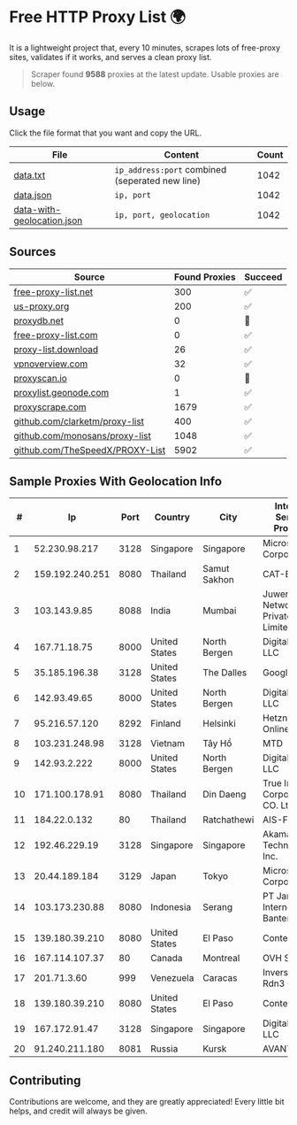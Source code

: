 
# Free HTTP Proxy List 🌍

It is a lightweight project that, every 10 minutes, scrapes lots of free-proxy sites, validates if it works, and serves a clean proxy list.


> Scraper found **9588** proxies at the latest update. Usable proxies are below.

## Usage

Click the file format that you want and copy the URL.


|File|Content|Count|
|----|-------|-----|
|[data.txt](https://raw.githubusercontent.com/themiralay/Proxy-List-World/master/data.txt)|`ip_address:port` combined (seperated new line)|1042|
|[data.json](https://raw.githubusercontent.com/themiralay/Proxy-List-World/master/data.json)|`ip, port`|1042|
|[data-with-geolocation.json](https://raw.githubusercontent.com/themiralay/Proxy-List-World/master/data-with-geolocation.json)|`ip, port, geolocation`|1042|

## Sources

|Source|Found Proxies|Succeed|
|------|-------------|-------|
|[free-proxy-list.net](https://free-proxy-list.net)|300|✅|
|[us-proxy.org](https://www.us-proxy.org)|200|✅|
|[proxydb.net](http://proxydb.net)|0|🚫|
|[free-proxy-list.com](https://free-proxy-list.com/?page=&port=&type%5B%5D=http&type%5B%5D=https&up_time=0&search=Search)|0|✅|
|[proxy-list.download](https://www.proxy-list.download/HTTP)|26|✅|
|[vpnoverview.com](https://vpnoverview.com/privacy/anonymous-browsing/free-proxy-servers)|32|✅|
|[proxyscan.io](https://www.proxyscan.io)|0|🚫|
|[proxylist.geonode.com](https://proxylist.geonode.com/api/proxy-list?limit=300&page=1&sort_by=lastChecked&sort_type=desc&protocols=http,https)|1|✅|
|[proxyscrape.com](https://api.proxyscrape.com/v2/?request=displayproxies&protocol=http&timeout=10000&country=all&ssl=all&anonymity=all)|1679|✅|
|[github.com/clarketm/proxy-list](https://raw.githubusercontent.com/clarketm/proxy-list/master/proxy-list-raw.txt)|400|✅|
|[github.com/monosans/proxy-list](https://raw.githubusercontent.com/monosans/proxy-list/main/proxies/http.txt)|1048|✅|
|[github.com/TheSpeedX/PROXY-List](https://raw.githubusercontent.com/TheSpeedX/PROXY-List/master/http.txt)|5902|✅|


## Sample Proxies With Geolocation Info

|#|Ip|Port|Country|City|Internet Service Provider|
|-|--|----|-------|----|-------------------------|
|1|52.230.98.217|3128|Singapore|Singapore|Microsoft Corporation|
|2|159.192.240.251|8080|Thailand|Samut Sakhon|CAT-BB|
|3|103.143.9.85|8088|India|Mumbai|Juweriyah Networks Private Limited|
|4|167.71.18.75|8000|United States|North Bergen|DigitalOcean, LLC|
|5|35.185.196.38|3128|United States|The Dalles|Google LLC|
|6|142.93.49.65|8000|United States|North Bergen|DigitalOcean, LLC|
|7|95.216.57.120|8292|Finland|Helsinki|Hetzner Online GmbH|
|8|103.231.248.98|3128|Vietnam|Tây Hồ|MTD|
|9|142.93.2.222|8000|United States|North Bergen|DigitalOcean, LLC|
|10|171.100.178.91|8080|Thailand|Din Daeng|True Internet Corporation CO. Ltd.|
|11|184.22.0.132|80|Thailand|Ratchathewi|AIS-Fibre|
|12|192.46.229.19|3128|Singapore|Singapore|Akamai Technologies, Inc.|
|13|20.44.189.184|3129|Japan|Tokyo|Microsoft Corporation|
|14|103.173.230.88|8080|Indonesia|Serang|PT Jaringan Internet Banten|
|15|139.180.39.210|8080|United States|El Paso|Conterra|
|16|167.114.107.37|80|Canada|Montreal|OVH SAS|
|17|201.71.3.60|999|Venezuela|Caracas|Inversiones Rdn3 C.A|
|18|139.180.39.210|8080|United States|El Paso|Conterra|
|19|167.172.91.47|3128|Singapore|Singapore|DigitalOcean, LLC|
|20|91.240.211.180|8081|Russia|Kursk|AVANT Ltd.|



## Contributing

Contributions are welcome, and they are greatly appreciated! Every
little bit helps, and credit will always be given.

